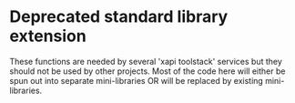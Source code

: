 Deprecated standard library extension
=====================================

These functions are needed by several 'xapi toolstack' services
but they should not be used by other projects. Most of the code
here will either be spun out into separate mini-libraries OR
will be replaced by existing mini-libraries.
